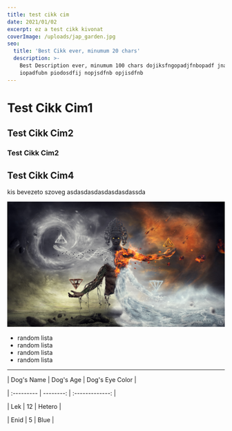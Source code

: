```yaml
---
title: test cikk cim
date: 2021/01/02
excerpt: ez a test cikk kivonat
coverImage: /uploads/jap_garden.jpg
seo:
  title: 'Best Cikk ever, minumum 20 chars'
  description: >-
    Best Description ever, minumum 100 chars dojiksfngopadjfnbopadf jnasdjiopbn
    iopadfubn piodosdfij nopjsdfnb opjisdfnb 
---
```

# Test Cikk Cim1

## Test Cikk Cim2

### Test Cikk Cim2

## Test Cikk Cim4

kis bevezeto szoveg asdasdasdasdasdasdassda

![](/public/uploads/akasha.jpg)

* random lista
* random lista
* random lista
* random lista

***

| Dog's Name | Dog's Age | Dog's Eye Color |

| :--------- | --------: | :-------------: |

| Lek | 12 | Hetero |

| Enid | 5 | Blue |
